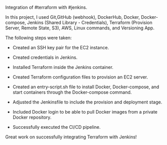 Integration of #terraform with #jenkins.



In this project, I used Git,GitHub (webhook), DockerHub, Docker, Docker-compose, Jenkins (Shared Library - Credentials), Terraform (Provision Server, Remote State, S3), AWS, Linux commands, and Versioning App.



The following steps were taken:

- Created an SSH key pair for the EC2 instance.

- Created credentials in Jenkins.

- Installed Terraform inside the Jenkins container.

- Created Terraform configuration files to provision an EC2 server.

- Created an entry-script.sh file to install Docker, Docker-compose, and start containers through the Docker-compose command.

- Adjusted the Jenkinsfile to include the provision and deployment stage.

- Included Docker login to be able to pull Docker images from a private Docker repository.

- Successfully executed the CI/CD pipeline.



Great work on successfully integrating Terraform with Jenkins!
